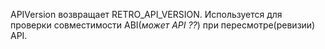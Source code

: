 APIVersion возвращает RETRO_API_VERSION.
Используется для проверки совместимости ABI(_может API ??_) при пересмотре(ревизии) API.